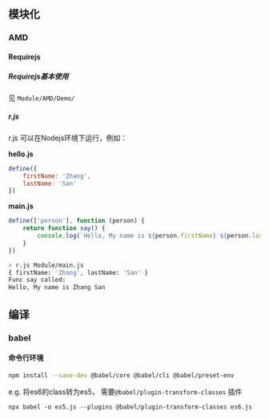 ## 模块化

### AMD

#### Requirejs

##### Requirejs基本使用

见 `Module/AMD/Demo/`

##### r.js

r.js 可以在Nodejs环境下运行，例如：

**hello.js**

```js
define({
    firstName: 'Zhang',
    lastName: 'San'
})
```

**main.js**

```js
define(['person'], function (person) {
    return function say() {
        console.log(`Hello, My name is ${person.firstName} ${person.lastName}`);
    }
})
```

```bash
> r.js Module/main.js     
{ firstName: 'Zhang', lastName: 'San' }
Func say called:
Hello, My name is Zhang San
```

## 编译

### babel

#### 命令行环境

```bash
npm install --save-dev @babel/core @babel/cli @babel/preset-env
```

e.g. 将es6的class转为es5， 需要`@babel/plugin-transform-classes` 插件

```shell
npx babel -o es5.js --plugins @babel/plugin-transform-classes es6.js
```


